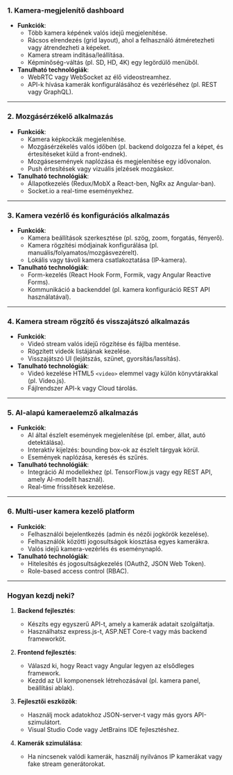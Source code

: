 ### **1. Kamera-megjelenítő dashboard**
- **Funkciók**:
  - Több kamera képének valós idejű megjelenítése.
  - Rácsos elrendezés (grid layout), ahol a felhasználó átméretezheti vagy átrendezheti a képeket.
  - Kamera stream indítása/leállítása.
  - Képminőség-váltás (pl. SD, HD, 4K) egy legördülő menüből.
- **Tanulható technológiák**:
  - WebRTC vagy WebSocket az élő videostreamhez.
  - API-k hívása kamerák konfigurálásához és vezérléséhez (pl. REST vagy GraphQL).

---

### **2. Mozgásérzékelő alkalmazás**
- **Funkciók**:
  - Kamera képkockák megjelenítése.
  - Mozgásérzékelés valós időben (pl. backend dolgozza fel a képet, és értesítéseket küld a front-endnek).
  - Mozgásesemények naplózása és megjelenítése egy idővonalon.
  - Push értesítések vagy vizuális jelzések mozgáskor.
- **Tanulható technológiák**:
  - Állapotkezelés (Redux/MobX a React-ben, NgRx az Angular-ban).
  - Socket.io a real-time eseményekhez.

---

### **3. Kamera vezérlő és konfigurációs alkalmazás**
- **Funkciók**:
  - Kamera beállítások szerkesztése (pl. szög, zoom, forgatás, fényerő).
  - Kamera rögzítési módjainak konfigurálása (pl. manuális/folyamatos/mozgásvezérelt).
  - Lokális vagy távoli kamera csatlakoztatása (IP-kamera).
- **Tanulható technológiák**:
  - Form-kezelés (React Hook Form, Formik, vagy Angular Reactive Forms).
  - Kommunikáció a backenddel (pl. kamera konfiguráció REST API használatával).

---

### **4. Kamera stream rögzítő és visszajátszó alkalmazás**
- **Funkciók**:
  - Videó stream valós idejű rögzítése és fájlba mentése.
  - Rögzített videók listájának kezelése.
  - Visszajátszó UI (lejátszás, szünet, gyorsítás/lassítás).
- **Tanulható technológiák**:
  - Videó kezelése HTML5 `<video>` elemmel vagy külön könyvtárakkal (pl. Video.js).
  - Fájlrendszer API-k vagy Cloud tárolás.

---

### **5. AI-alapú kameraelemző alkalmazás**
- **Funkciók**:
  - AI által észlelt események megjelenítése (pl. ember, állat, autó detektálása).
  - Interaktív kijelzés: bounding box-ok az észlelt tárgyak körül.
  - Események naplózása, keresés és szűrés.
- **Tanulható technológiák**:
  - Integráció AI modellekhez (pl. TensorFlow.js vagy egy REST API, amely AI-modellt használ).
  - Real-time frissítések kezelése.

---

### **6. Multi-user kamera kezelő platform**
- **Funkciók**:
  - Felhasználói bejelentkezés (admin és nézői jogkörök kezelése).
  - Felhasználók közötti jogosultságok kiosztása egyes kamerákra.
  - Valós idejű kamera-vezérlés és eseménynapló.
- **Tanulható technológiák**:
  - Hitelesítés és jogosultságkezelés (OAuth2, JSON Web Token).
  - Role-based access control (RBAC).

---

### Hogyan kezdj neki?

1. **Backend fejlesztés**:
   - Készíts egy egyszerű API-t, amely a kamerák adatait szolgáltatja.
   - Használhatsz express.js-t, ASP.NET Core-t vagy más backend frameworköt.

2. **Frontend fejlesztés**:
   - Válaszd ki, hogy React vagy Angular legyen az elsődleges framework.
   - Kezdd az UI komponensek létrehozásával (pl. kamera panel, beállítási ablak).

3. **Fejlesztői eszközök**:
   - Használj mock adatokhoz JSON-server-t vagy más gyors API-szimulátort.
   - Visual Studio Code vagy JetBrains IDE fejlesztéshez.

4. **Kamerák szimulálása**:
   - Ha nincsenek valódi kamerák, használj nyilvános IP kamerákat vagy fake stream generátorokat.

